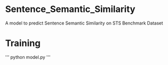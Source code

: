 # Sentence_Semantic_Similarity
A model to predict Sentence Semantic Similarity on STS Benchmark Dataset

# Training
''' python model.py '''
